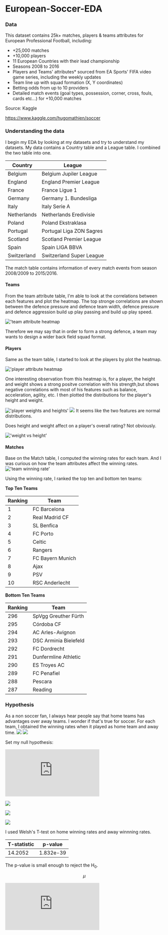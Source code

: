 # European-Soccer-EDA

### Data

This dataset contains 25k+ matches, players & teams attributes for European Professional Football, including:

* +25,000 matches<br/>
* +10,000 players<br/>
* 11 European Countries with their lead championship<br/>
* Seasons 2008 to 2016<br/>
* Players and Teams' attributes* sourced from EA Sports' FIFA video game series, including the weekly updates<br/>
* Team line up with squad formation (X, Y coordinates)<br/>
* Betting odds from up to 10 providers<br/>
* Detailed match events (goal types, possession, corner, cross, fouls, cards etc...) for +10,000 matches<br/>

Source: Kaggle

https://www.kaggle.com/hugomathien/soccer

### Understanding the data

I begin my EDA by looking at my datasets and try to understand my datasets. My data contains a Country table and a League table. I combined the two table into one. 

Country|	League
----|---------
Belgium|Belgium Jupiler League
England|	England Premier League
France|France Ligue 1
Germany	|Germany 1. Bundesliga
Italy	|Italy Serie A
Netherlands|	Netherlands Eredivisie
Poland|	Poland Ekstraklasa
Portugal|	Portugal Liga ZON Sagres
Scotland|	Scotland Premier League
Spain	|Spain LIGA BBVA
Switzerland	|Switzerland Super League

The match table contains information of every match events from season 2008/2009 to 2015/2016. 

#### Teams
From the team attribute table, I'm able to look at the correlations between each features and plot the heatmap. The top stronge correlations are shown between the defence pressure and defence team width, defence pressure and defence aggression build up play passing and build up play speed. 

!['team attribute heatmap](images/teamheatmap.png)

Therefore we may say that in order to form a strong defence, a team may wants to design a wider back field squad format.

#### Players
Same as the team table, I started to look at the players by plot the heatmap.

!['player attribute heatmap](images/playerheatmap.png)

One interesting observation from this heatmap is, for a player, the height and weight shows a strong positve correlation with his strength,but shows negative correlations with most of his features such as balance, acceleration, agility, etc. I then plotted the distributions for the player's height and weight.

!['player weights and heights'](images/wandh.png)
![](images/wandh_box.png)
It seems like the two features are normal distributions. 

Does height and weight affect on a player's overall rating? Not obviously.

!['weight vs height'](images/w_h_overall_rating.png)

#### Matches
Base on the Match table, I computed the winning rates for each team. And I was curious on how the team attributes affect the winning rates.
!['team winning rate'](images/twr.png)

Using the winning rate, I ranked the top ten and bottom ten teams:

**Top Ten Teams** 

Ranking | Team
--------|-----
1        |FC Barcelona
2      |Real Madrid CF
3       |   SL Benfica
4        |    FC Porto
5         |     Celtic
6          |   Rangers
7    |FC Bayern Munich
8     |           Ajax
9      |           PSV
10     | RSC Anderlecht

**Bottom Ten Teams**

Ranking | Team
--------|-----
296|     SpVgg Greuther Fürth
295|              Córdoba CF
294|         AC Arles-Avignon
293|    DSC Arminia Bielefeld
292|             FC Dordrecht
291|     Dunfermline Athletic
290|             ES Troyes AC
289|              FC Penafiel
288 |                 Pescara
287  |                Reading

### Hypothesis
As a non soccer fan, I always hear people say that home teams has advantages over away teams. I wonder if that's true for soccer. For each team, I obtained the winning rates when it played as home team and away time. 
![](images/hwr.png)
![](images/awr.png)

Set my null hypothesis:

![](https://latex.codecogs.com/png.latex?H_%7B0%7D%3A%20%5Cmu_%7Bhome%7D%3D%5Cmu_%7Baway%7D)

![](http://www.sciweavers.org/tex2img.php?eq=<b><i>%24%24%20H%3Csub%3E0%2Fsub%3E%3A%20%5Cmu%3Csub%3Eh%3C%2Fsub%3E%20%3D%20%5Cmu%3Csub%3Ea%3C%2Fsub%3E%20%24%24</i></b>&bc=White&fc=Black&im=jpg&fs=12&ff=arev&edit=)

![](images/diff.png)

![](images/hawr.png)

I used Welsh's T-test on home winning rates and away winnning rates. 

T-statistic|p-value
---------|---------
14.2052|1.832e-39

The p-value is small enough to reject the H<sub>0</sub>. 


$$\mu$$

![](https://latex.codecogs.com/gif.latex?%24%24%5Cmu%24%24)







